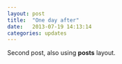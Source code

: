 ```yaml
---
layout: post
title:  "One day after"
date:   2013-07-19 14:13:14
categories: updates
---
```


Second post, also using **posts** layout.